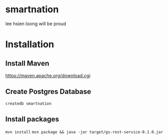 # smartnation
lee hsien loong will be proud

# Installation
## Install Maven
https://maven.apache.org/download.cgi
## Create Postgres Database
```createdb smartnation```
## Install packages
```mvn install```
```mvn package && java -jar target/gs-rest-service-0.1.0.jar``` 